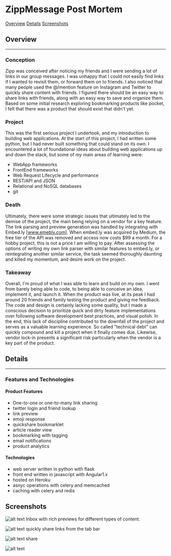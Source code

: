 # ZippMessage Post Mortem
<a href="#overview">Overview</a>
<a href = "#details">Details</a>
<a href = "screenshots">Screenshots</a>

## Overview <a name="overview">
---
### Conception
Zipp was conceived after noticing my friends and I were sending a lot of links in our group messages. I was unhappy that I could not easily find links if I wanted to revisit them, or forward them on to friends. I also noticed that many people used the @/mention feature on Instagram and Twitter to quickly share content with friends. I figured there should be an easy way to share links with friends, along with an easy way to save and organize them. Based on some initial research exploring bookmarking products like pocket, I felt that there was a product that should exist that didn't yet.

### Project
This was the first serious project I undertook, and my introduction to building web applications. At the start of this project, I had written some python, but I had never built something that could stand on its own. I encountered a lot of foundational ideas about building web applications up and down the stack, but some of my main areas of learning were:
  * WebApp frameworks
  * FrontEnd frameworks
  * Web Request Lifecycle and performance
  * REST/API and JSON
  * Relational and NoSQL databases
  * git

### Death
Ultimately, there were some strategic issues that ultimately led to the demise of the project, the main being relying on a vendor for a key feature. The link parsing and preview generation was handled by integrating with Embed.ly [www.emebly.com]. When embed.ly was acquired by Medium, the free tier of the API was removed and access now costs $99 a month. For a hobby project, this is not a price I am willing to pay. After assessing the options of writing my own link parser with similar features to embed.ly, or reintegrating another similar service, the task seemed thoroughly daunting and killed my momentum, and desire work on the project.

### Takeaway
Overall, I'm proud of what I was able to learn and build on my own. I went from barely being able to code, to being able to conceive an idea, implement it, and launch it. When the product was live, at its peak I had around 20 friends and family testing the product and giving me feedback. The code and design is certainly lacking some quality, but I made a conscious decision to prioritize quick and dirty feature implementations over following software development best practices, and visual polish. In the end, this lack of discipline contributed to the downfall of the project and serves as a valuable learning experience. So called "technical debt" can quickly compound and kill a project when it finally comes due. Likewise, vendor lock-in presents a significant risk particularly when the vendor is a key part of the product.


## Details <a name="details">
---
### Features and Technologies
#### Product Features
* One-to-one or one-to-many link sharing
* twitter login and friend lookup
* link preview
* emoji response
* quickshare bookmarklet
* article reader view
* bookmarking with tagging
* email notifications
* product analytics

#### Technologies
* web server written in python with flask
* front end written in javascript with Angular1.x
* hosted on Heroku
* asnyc operations with celery and memcached
* caching with celery and redis

## Screenshots <a name="screenshots">
![alt text](/Users/Justin/Desktop/zippmessage/app/static/img/richinbox.gif "Inbox with link previews")
Inbox with rich previews for different types of content.

![alt text](/Users/Justin/Desktop/zippmessage/app/static/img/quickshare.gif "quickshare bookmarklet")
quickly share links from the tab bar

![alt text](/Users/Justin/Desktop/zippmessage/app/static/img/messageactions.gif "send your reaction")
share

![alt text](/Users/Justin/Desktop/zippmessage/app/static/img/inbox.gif "Inbox with link previews")
